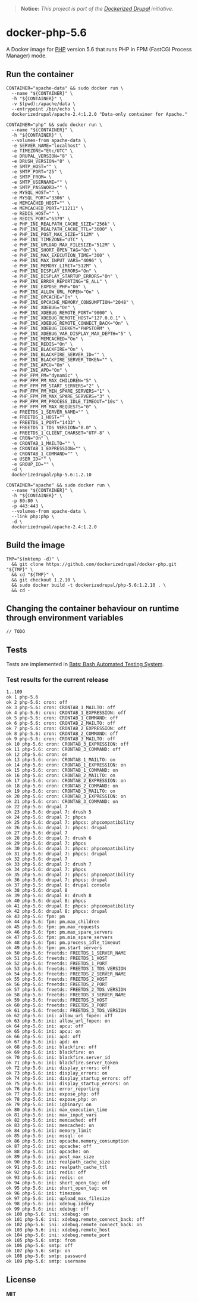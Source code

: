 > **Notice:** *This project is part of the [Dockerized Drupal](https://dockerizedrupal.com/) initiative.*

# docker-php-5.6

A Docker image for [PHP](http://php.net/) version 5.6 that runs PHP in FPM (FastCGI Process Manager) mode.

## Run the container

    CONTAINER="apache-data" && sudo docker run \
      --name "${CONTAINER}" \
      -h "${CONTAINER}" \
      -v $(pwd):/apache/data \
      --entrypoint /bin/echo \
      dockerizedrupal/apache-2.4:1.2.0 "Data-only container for Apache."

    CONTAINER="php" && sudo docker run \
      --name "${CONTAINER}" \
      -h "${CONTAINER}" \
      --volumes-from apache-data \
      -e SERVER_NAME="localhost" \
      -e TIMEZONE="Etc/UTC" \
      -e DRUPAL_VERSION="8" \
      -e DRUSH_VERSION="8" \
      -e SMTP_HOST="" \
      -e SMTP_PORT="25" \
      -e SMTP_FROM= \
      -e SMTP_USERNAME="" \
      -e SMTP_PASSWORD="" \
      -e MYSQL_HOST="" \
      -e MYSQL_PORT="3306" \
      -e MEMCACHED_HOST="" \
      -e MEMCACHED_PORT="11211" \
      -e REDIS_HOST="" \
      -e REDIS_PORT="6379" \
      -e PHP_INI_REALPATH_CACHE_SIZE="256k" \
      -e PHP_INI_REALPATH_CACHE_TTL="3600" \
      -e PHP_INI_POST_MAX_SIZE="512M" \
      -e PHP_INI_TIMEZONE="UTC" \
      -e PHP_INI_UPLOAD_MAX_FILESIZE="512M" \
      -e PHP_INI_SHORT_OPEN_TAG="On" \
      -e PHP_INI_MAX_EXECUTION_TIME="300" \
      -e PHP_INI_MAX_INPUT_VARS="4096" \
      -e PHP_INI_MEMORY_LIMIT="512M" \
      -e PHP_INI_DISPLAY_ERRORS="On" \
      -e PHP_INI_DISPLAY_STARTUP_ERRORS="On" \
      -e PHP_INI_ERROR_REPORTING="E_ALL" \
      -e PHP_INI_EXPOSE_PHP="On" \
      -e PHP_INI_ALLOW_URL_FOPEN="On" \
      -e PHP_INI_OPCACHE="On" \
      -e PHP_INI_OPCACHE_MEMORY_CONSUMPTION="2048" \
      -e PHP_INI_XDEBUG="On" \
      -e PHP_INI_XDEBUG_REMOTE_PORT="9000" \
      -e PHP_INI_XDEBUG_REMOTE_HOST="127.0.0.1" \
      -e PHP_INI_XDEBUG_REMOTE_CONNECT_BACK="On" \
      -e PHP_INI_XDEBUG_IDEKEY="PHPSTORM" \
      -e PHP_INI_XDEBUG_VAR_DISPLAY_MAX_DEPTH="5" \
      -e PHP_INI_MEMCACHED="On" \
      -e PHP_INI_REDIS="On" \
      -e PHP_INI_BLACKFIRE="On" \
      -e PHP_INI_BLACKFIRE_SERVER_ID="" \
      -e PHP_INI_BLACKFIRE_SERVER_TOKEN="" \
      -e PHP_INI_APCU="On" \
      -e PHP_INI_APD="On" \
      -e PHP_FPM_PM="dynamic" \
      -e PHP_FPM_PM_MAX_CHILDREN="5" \
      -e PHP_FPM_PM_START_SERVERS="2" \
      -e PHP_FPM_PM_MIN_SPARE_SERVERS="1" \
      -e PHP_FPM_PM_MAX_SPARE_SERVERS="3" \
      -e PHP_FPM_PM_PROCESS_IDLE_TIMEOUT="10s" \
      -e PHP_FPM_PM_MAX_REQUESTS="0" \
      -e FREETDS_1_SERVER_NAME="" \
      -e FREETDS_1_HOST="" \
      -e FREETDS_1_PORT="1433" \
      -e FREETDS_1_TDS_VERSION="8.0" \
      -e FREETDS_1_CLIENT_CHARSET="UTF-8" \
      -e CRON="On" \
      -e CRONTAB_1_MAILTO="" \
      -e CRONTAB_1_EXPRESSION="" \
      -e CRONTAB_1_COMMAND="" \
      -e USER_ID="" \
      -e GROUP_ID="" \
      -d \
      dockerizedrupal/php-5.6:1.2.10

    CONTAINER="apache" && sudo docker run \
      --name "${CONTAINER}" \
      -h "${CONTAINER}" \
      -p 80:80 \
      -p 443:443 \
      --volumes-from apache-data \
      --link php:php \
      -d \
      dockerizedrupal/apache-2.4:1.2.0
      
## Build the image

    TMP="$(mktemp -d)" \
      && git clone https://github.com/dockerizedrupal/docker-php.git "${TMP}" \
      && cd "${TMP}" \
      && git checkout 1.2.10 \
      && sudo docker build -t dockerizedrupal/php-5.6:1.2.10 . \
      && cd -

## Changing the container behaviour on runtime through environment variables

    // TODO

## Tests

Tests are implemented in [Bats: Bash Automated Testing System](https://github.com/sstephenson/bats).

### Test results for the current release

    1..109
    ok 1 php-5.6
    ok 2 php-5.6: cron: off
    ok 3 php-5.6: cron: CRONTAB_1_MAILTO: off
    ok 4 php-5.6: cron: CRONTAB_1_EXPRESSION: off
    ok 5 php-5.6: cron: CRONTAB_1_COMMAND: off
    ok 6 php-5.6: cron: CRONTAB_2_MAILTO: off
    ok 7 php-5.6: cron: CRONTAB_2_EXPRESSION: off
    ok 8 php-5.6: cron: CRONTAB_2_COMMAND: off
    ok 9 php-5.6: cron: CRONTAB_3_MAILTO: off
    ok 10 php-5.6: cron: CRONTAB_3_EXPRESSION: off
    ok 11 php-5.6: cron: CRONTAB_3_COMMAND: off
    ok 12 php-5.6: cron: on
    ok 13 php-5.6: cron: CRONTAB_1_MAILTO: on
    ok 14 php-5.6: cron: CRONTAB_1_EXPRESSION: on
    ok 15 php-5.6: cron: CRONTAB_1_COMMAND: on
    ok 16 php-5.6: cron: CRONTAB_2_MAILTO: on
    ok 17 php-5.6: cron: CRONTAB_2_EXPRESSION: on
    ok 18 php-5.6: cron: CRONTAB_2_COMMAND: on
    ok 19 php-5.6: cron: CRONTAB_3_MAILTO: on
    ok 20 php-5.6: cron: CRONTAB_3_EXPRESSION: on
    ok 21 php-5.6: cron: CRONTAB_3_COMMAND: on
    ok 22 php-5.6: drupal 7
    ok 23 php-5.6: drupal 7: drush 5
    ok 24 php-5.6: drupal 7: phpcs
    ok 25 php-5.6: drupal 7: phpcs: phpcompatibility
    ok 26 php-5.6: drupal 7: phpcs: drupal
    ok 27 php-5.6: drupal 7
    ok 28 php-5.6: drupal 7: drush 6
    ok 29 php-5.6: drupal 7: phpcs
    ok 30 php-5.6: drupal 7: phpcs: phpcompatibility
    ok 31 php-5.6: drupal 7: phpcs: drupal
    ok 32 php-5.6: drupal 7
    ok 33 php-5.6: drupal 7: drush 7
    ok 34 php-5.6: drupal 7: phpcs
    ok 35 php-5.6: drupal 7: phpcs: phpcompatibility
    ok 36 php-5.6: drupal 7: phpcs: drupal
    ok 37 php-5.5: drupal 8: drupal console
    ok 38 php-5.6: drupal 8
    ok 39 php-5.6: drupal 8: drush 8
    ok 40 php-5.6: drupal 8: phpcs
    ok 41 php-5.6: drupal 8: phpcs: phpcompatibility
    ok 42 php-5.6: drupal 8: phpcs: drupal
    ok 43 php-5.6: fpm: pm
    ok 44 php-5.6: fpm: pm.max_children
    ok 45 php-5.6: fpm: pm.max_requests
    ok 46 php-5.6: fpm: pm.max_spare_servers
    ok 47 php-5.6: fpm: pm.min_spare_servers
    ok 48 php-5.6: fpm: pm.process_idle_timeout
    ok 49 php-5.6: fpm: pm.start_servers
    ok 50 php-5.6: freetds: FREETDS_1_SERVER_NAME
    ok 51 php-5.6: freetds: FREETDS_1_HOST
    ok 52 php-5.6: freetds: FREETDS_1_PORT
    ok 53 php-5.6: freetds: FREETDS_1_TDS_VERSION
    ok 54 php-5.6: freetds: FREETDS_2_SERVER_NAME
    ok 55 php-5.6: freetds: FREETDS_2_HOST
    ok 56 php-5.6: freetds: FREETDS_2_PORT
    ok 57 php-5.6: freetds: FREETDS_2_TDS_VERSION
    ok 58 php-5.6: freetds: FREETDS_3_SERVER_NAME
    ok 59 php-5.6: freetds: FREETDS_3_HOST
    ok 60 php-5.6: freetds: FREETDS_3_PORT
    ok 61 php-5.6: freetds: FREETDS_3_TDS_VERSION
    ok 62 php-5.6: ini: allow_url_fopen: off
    ok 63 php-5.6: ini: allow_url_fopen: on
    ok 64 php-5.6: ini: apcu: off
    ok 65 php-5.6: ini: apcu: on
    ok 66 php-5.6: ini: apd: off
    ok 67 php-5.6: ini: apd: on
    ok 68 php-5.6: ini: blackfire: off
    ok 69 php-5.6: ini: blackfire: on
    ok 70 php-5.6: ini: blackfire.server_id
    ok 71 php-5.6: ini: blackfire.server_token
    ok 72 php-5.6: ini: display_errors: off
    ok 73 php-5.6: ini: display_errors: on
    ok 74 php-5.6: ini: display_startup_errors: off
    ok 75 php-5.6: ini: display_startup_errors: on
    ok 76 php-5.6: ini: error_reporting
    ok 77 php-5.6: ini: expose_php: off
    ok 78 php-5.6: ini: expose_php: on
    ok 79 php-5.6: ini: igbinary: on
    ok 80 php-5.6: ini: max_execution_time
    ok 81 php-5.6: ini: max_input_vars
    ok 82 php-5.6: ini: memcached: off
    ok 83 php-5.6: ini: memcached: on
    ok 84 php-5.6: ini: memory_limit
    ok 85 php-5.6: ini: mssql: on
    ok 86 php-5.6: ini: opcache.memory_consumption
    ok 87 php-5.6: ini: opcache: off
    ok 88 php-5.6: ini: opcache: on
    ok 89 php-5.6: ini: post_max_size
    ok 90 php-5.6: ini: realpath_cache_size
    ok 91 php-5.6: ini: realpath_cache_ttl
    ok 92 php-5.6: ini: redis: off
    ok 93 php-5.6: ini: redis: on
    ok 94 php-5.6: ini: short_open_tag: off
    ok 95 php-5.6: ini: short_open_tag: on
    ok 96 php-5.6: ini: timezone
    ok 97 php-5.6: ini: upload_max_filesize
    ok 98 php-5.6: ini: xdebug.idekey
    ok 99 php-5.6: ini: xdebug: off
    ok 100 php-5.6: ini: xdebug: on
    ok 101 php-5.6: ini: xdebug.remote_connect_back: off
    ok 102 php-5.6: ini: xdebug.remote_connect_back: on
    ok 103 php-5.6: ini: xdebug.remote_host
    ok 104 php-5.6: ini: xdebug.remote_port
    ok 105 php-5.6: smtp: from
    ok 106 php-5.6: smtp: off
    ok 107 php-5.6: smtp: on
    ok 108 php-5.6: smtp: password
    ok 109 php-5.6: smtp: username

## License

**MIT**
